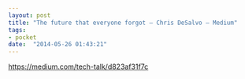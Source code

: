 ```yaml
---
layout: post
title: "The future that everyone forgot – Chris DeSalvo – Medium"
tags:
- pocket
date:  "2014-05-26 01:43:21"
---
```


https://medium.com/tech-talk/d823af31f7c


